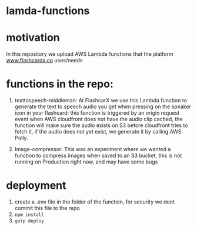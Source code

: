 # lamda-functions

# motivation

In this repository we upload AWS Lambda functions that the platform www.flashcardx.co uses/needs

# functions in the repo:
1. texttospeech-middleman: At FlashcarX we use this Lambda function to generate the text to speech audio you get when pressing on the speaker icon in your flashcard: this function is triggered by an origin request event when AWS cloudfront does not have the audio clip cached, the function will make sure the audio exists on S3 before cloudfront tries to fetch it, if the audio does not yet exist, we generate it by calling AWS Polly.

2. Image-compressor: This was an experiment where we wanted a function to compress images when saved to an S3 bucket, this is not running on Production right now, and may have some bugs

# deployment
1. create a .env file in the folder of the function, for security we dont commit this file to the repo
2. `npm install`
3. `gulp deploy`
